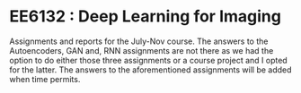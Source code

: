 # EE6132 : Deep Learning for Imaging
Assignments and reports for the July-Nov course.
The answers to the Autoencoders, GAN and, RNN assignments are not there as we had the option to do either those three assignments or a course project and I opted for the latter. The answers to the aforementioned assignments will be added when time permits.
